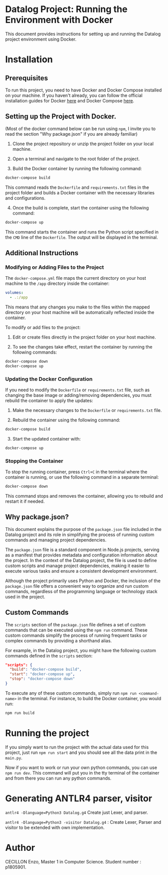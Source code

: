 # Datalog Project: Running the Environment with Docker

This document provides instructions for setting up and running the Datalog project environment using Docker.

# Installation

## Prerequisites

To run this project, you need to have Docker and Docker Compose installed on your machine. If you haven't already, you can follow the official installation guides for Docker [here](https://docs.docker.com/engine/install/) and Docker Compose [here](https://docs.docker.com/compose/install/).

## Setting up the Project with Docker.

(Most of the docker command below can be run using `npm`, I invite you to read the section "Why package.json" if you are already familiar)

1. Clone the project repository or unzip the project folder on your local machine.

2. Open a terminal and navigate to the root folder of the project.

3. Build the Docker container by running the following command:

```bash
docker-compose build
```

This command reads the `Dockerfile` and `requirements.txt` files in the project folder and builds a Docker container with the necessary libraries and configurations.

4. Once the build is complete, start the container using the following command:

```bash
docker-compose up
```

This command starts the container and runs the Python script specified in the `CMD` line of the `Dockerfile`. The output will be displayed in the terminal.

## Additional Instructions

### Modifying or Adding Files to the Project

The `docker-compose.yml` file maps the current directory on your host machine to the `/app` directory inside the container:

```yaml
volumes:
  - .:/app
```

This means that any changes you make to the files within the mapped directory on your host machine will be automatically reflected inside the container.

To modify or add files to the project:

1. Edit or create files directly in the project folder on your host machine.

2. To see the changes take effect, restart the container by running the following commands:

```bash
docker-compose down
docker-compose up
```

### Updating the Docker Configuration

If you need to modify the `Dockerfile` or `requirements.txt` file, such as changing the base image or adding/removing dependencies, you must rebuild the container to apply the updates:

1. Make the necessary changes to the `Dockerfile` or `requirements.txt` file.

2. Rebuild the container using the following command:

```bash
docker-compose build
```

3. Start the updated container with:

```bash
docker-compose up
```

### Stopping the Container

To stop the running container, press `Ctrl+C` in the terminal where the container is running, or use the following command in a separate terminal:

```bash
docker-compose down
```

This command stops and removes the container, allowing you to rebuild and restart it if needed.

## Why package.json?

This document explains the purpose of the `package.json` file included in the Datalog project and its role in simplifying the process of running custom commands and managing project dependencies.

The `package.json` file is a standard component in Node.js projects, serving as a manifest that provides metadata and configuration information about the project. In the context of the Datalog project, the file is used to define custom scripts and manage project dependencies, making it easier to execute various tasks and ensure a consistent development environment.

Although the project primarily uses Python and Docker, the inclusion of the `package.json` file offers a convenient way to organize and run custom commands, regardless of the programming language or technology stack used in the project.

## Custom Commands

The `scripts` section of the `package.json` file defines a set of custom commands that can be executed using the `npm run` command. These custom commands simplify the process of running frequent tasks or complex commands by providing a shorthand alias.

For example, in the Datalog project, you might have the following custom commands defined in the `scripts` section:

```json
"scripts": {
  "build": "docker-compose build",
  "start": "docker-compose up",
  "stop": "docker-compose down"
}
```

To execute any of these custom commands, simply run `npm run <command-name>` in the terminal. For instance, to build the Docker container, you would run:

```bash
npm run build
```

# Running the project

If you simply want to run the project with the actual data used for this project, just run `npm run start` and you should see all the data print in the `main.py`.

Now if you want to work or run your own python commands, you can use `npm run dev`.
This command will put you in the tty terminal of the container and from there you can run any python commands.

# Generating ANTLR4 parser, visitor

`antlr4 -Dlanguage=Python3 Datalog.g4` Create just Lexer, and parser.

`antlr4 -Dlanguage=Python3 -visitor Datalog.g4` : Create Lexer, Parser and visitor to be extended with own implementation.


# Author

CECILLON Enzo, Master 1 in Computer Science.
Student number : p1805901.
